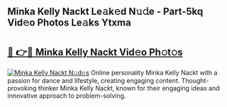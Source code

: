 ## Minka Kelly Nackt Le𝚊k𝚎d N𝚞𝚍e - Part-5kq Vid𝚎o Photos Le𝚊ks Ytxma

# <h2><a href="http://fb4jifi.evod.top/?m=Minka+Kelly+Nackt">🔗 👉🔴 Minka Kelly Nackt Vid𝚎o Ph𝚘t𝚘s</a></h2>

[![Minka Kelly Nackt N𝚞d𝚎s](https://i.imgur.com/8V9OHl7.gif)](http://fb4jifi.evod.top/?m=Minka+Kelly+Nackt)
Online personality Minka Kelly Nackt with a passion for dance and lifestyle, creating engaging content. Thought-provoking thinker Minka Kelly Nackt, known for their engaging ideas and innovative approach to problem-solving. 
